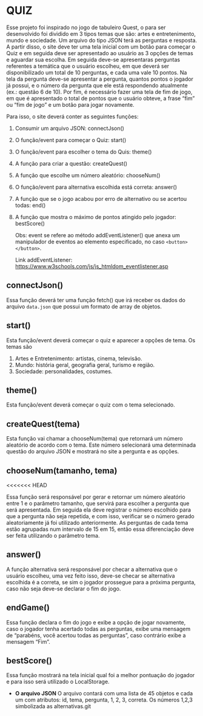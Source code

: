 # QUIZ

Esse projeto foi inspirado no jogo de tabuleiro Quest, o para ser desenvolvido foi dividido em 3 tipos temas que são: artes e entretenimento, mundo e sociedade. Um arquivo do tipo JSON terá as perguntas e resposta. A partir disso, o site deve ter uma tela inicial com um botão para começar o Quiz e em seguida deve ser apresentado ao usuário as 3 opções de temas e aguardar sua escolha. Em seguida deve-se apresentaras perguntas referentes a temática que o usuário escolheu, em que deverá ser disponibilizado um total de 10 perguntas, e cada uma vale 10 pontos. Na tela da pergunta deve-se apresentar a pergunta, quantos pontos o jogador já possui, e o número da pergunta que ele está respondendo atualmente (ex.: questão 6 de 10). Por fim, é necessário fazer uma tela de fim de jogo, em que é apresentado o total de pontos que o usuário obteve, a frase “fim” ou “fim de jogo” e um botão para jogar novamente.

Para isso, o site deverá conter as seguintes funções:

1. Consumir um arquivo JSON: connectJson()
2. O função/event para começar o Quiz: start()
3. O função/event para escolher o tema do Quis: theme()
4. A função para criar a questão: createQuest()
5. A função que escolhe um número aleatório: chooseNum()
6. O função/event para alternativa escolhida está correta: answer()
7. A função que se o jogo acabou por erro de alternativo ou se acertou todas: end()
8. A função que mostra o máximo de pontos atingido pelo jogador: bestScore()

    Obs: event se refere ao método addEventListener() que anexa um manipulador de eventos ao elemento especificado, no caso `<button></button>`.

    Link addEventListener: https://www.w3schools.com/js/js_htmldom_eventlistener.asp

## connectJson()

Essa função deverá ter uma função fetch() que irá receber os dados do arquivo `data.json` que possui um formato de array de objetos.

## start()

Esta função/event deverá começar o quiz e aparecer a opções de tema. Os temas são

1. Artes e Entretenimento: artistas, cinema, televisão.
2. Mundo: história geral, geografia geral, turismo e região.
3. Sociedade: personalidades, costumes.

## theme()

Esta função/event deverá começar o quiz com o tema selecionado.

## createQuest(tema)

Esta função vai chamar a chooseNum(tema) que retornará um número aleatório de acordo com o tema. Este número selecionará uma determinada questão do arquivo JSON e mostrará no site a pergunta e as opções.

## chooseNum(tamanho, tema)

<<<<<<< HEAD

Essa função será responsável por gerar e retornar um número aleatório entre 1 e o parâmetro tamanho, que servirá para escolher a pergunta que será apresentada. Em seguida ela deve registrar o número escolhido para que a pergunta não seja repetida, e com isso, verificar se o número gerado aleatoriamente já foi utilizado anteriormente.
As perguntas de cada tema estão agrupadas num intervalo de 15 em 15, então essa diferenciação deve ser feita utilizando o parâmetro tema.

## answer()

A função alternativa será responsável por checar a alternativa que o usuário escolheu, uma vez feito isso, deve-se checar se alternativa escolhida é a correta, se sim o jogador prossegue para a próxima pergunta, caso não seja deve-se declarar o fim do jogo.

## endGame()

Essa função declara o fim do jogo e exibe a opção de jogar novamente, caso o jogador tenha acertado todas as perguntas, exibe uma mensagem de “parabéns, você acertou todas as perguntas”, caso contrário exibe a mensagem “Fim”.

## bestScore()

Essa função mostrará na tela inicial qual foi a melhor pontuação do jogador e para isso será utilizado o LocalStorage.

-   **O arquivo JSON**
    O arquivo contará com uma lista de 45 objetos e cada um com atributos: id, tema, pergunta, 1, 2, 3, correta. Os números 1,2,3 simbolizada as alternativas.git
